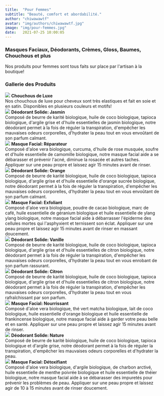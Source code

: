 ```yaml
---
title:  "Pour Femmes"
subtitle: "Beauté, comfort et abordabilité."
author: "chiwawawtf"
avatar: "img/authors/chiwawawtf.jpg"
image: "img/pour-femmes.jpg"
date:   2021-07-25 10:00:05
---
```


### Masques Faciaux, Déodorants, Crèmes, Gloss, Baumes, Chouchous et plus
Nos produits pour femmes sont tous faits sur place par l'artisan à la boutique!

### Gallerie des Produits
<img class="post-image" src="/img/products/scrunchies/silk-scrunchies.png">
<strong>Chouchous de Luxe</strong><br />
Nos chouchous de luxe pour cheveux sont très elastiques et fait en soie et en satin. Disponibles en plusieurs couleurs et motifs!
<div class="post-image-clear"></div>

<img class="post-image" src="/img/products/deodorants/jasmin.png">
<strong>Déodorant Solide: Jasmin</strong><br />
Composé de beurre de karité biologique, huile de coco biologique, tapioca biologique, d'argile grise et d'huile essentielles de jasmin biologique, notre déodorant permet à la fois de réguler la transpiration, d'empêcher les mauvaises odeurs corporelles, d'hydrater la peau tout en vous envoûtant de son parfum calmant.
<div class="post-image-clear"></div>

<img class="post-image" src="/img/products/masks/reparateur.png">
<strong>Masque Facial: Réparateur</strong><br />
Composé d'aloe vera biologique, curcuma, d'huile de rose musquée, soufre et d'huile essentielle de camomille biologique, notre masque facial aide a se débarasser et prévenir l'acné, diminue la rosacée et autres taches. Appliquer sur une peau propre et laissez agir 15 minutes avant de rinser.
<div class="post-image-clear"></div>

<img class="post-image" src="/img/products/deodorants/orange.png">
<strong>Déodorant Solide: Orange</strong><br />
Composé de beurre de karité biologique, huile de coco biologique, tapioca biologique, d'argile grise et d'huile essentielle d'orange sucrée biologique, notre déodorant permet à la fois de réguler la transpiration, d'empêcher les mauvaises odeurs corporelles, d'hydrater la peau tout en vous envoûtant de son parfum calmant.
<div class="post-image-clear"></div>

<img class="post-image" src="/img/products/masks/exfoliant.png">
<strong>Masque Facial: Exfoliant</strong><br />
Composé d'aloe vera biologique, poudre de cacao biologique, marc de café, huile essentielle de géranium biologique et huile essentielle de ylang ylang biologique, notre masque facial aide à débarrasser l'épiderme des cellules mortes qui l'asphyxient et ternissent son éclat. Appliquer sur une peau propre et laissez agir 15 minutes avant de rinser en massant doucement.
<div class="post-image-clear"></div>

<img class="post-image" src="/img/products/deodorants/vanille.png">
<strong>Déodorant Solide: Vanille</strong><br />
Composé de beurre de karité biologique, huile de coco biologique, tapioca biologique, d'argile grise et d'huile essentielles de citron biologique, notre déodorant permet à la fois de réguler la transpiration, d'empêcher les mauvaises odeurs corporelles, d'hydrater la peau tout en vous enrobant de son parfum rassurant.
<div class="post-image-clear"></div>

<img class="post-image" src="/img/products/deodorants/citron.png">
<strong>Déodorant Solide: Citron</strong><br />
Composé de beurre de karité biologique, huile de coco biologique, tapioca biologique, d'argile grise et d'huile essentielles de citron biologique, notre déodorant permet à la fois de réguler la transpiration, d'empêcher les mauvaises odeurs corporelles, d'hydrater la peau tout en vous rafraîchissant par son parfum.
<div class="post-image-clear"></div>

<img class="post-image" src="/img/products/masks/nourrissant.png">
<strong>Masque Facial: Nourrissant</strong><br />
Composé d'aloe vera biologique, thé vert matcha biologique, lait de coco biologique, huile essentielle d'orange biologique et huile essentielle de frankincense biologique, notre masque facial aide à garder votre peau belle et en santé. Appliquer sur une peau propre et laissez agir 15 minutes avant de rinser.
<div class="post-image-clear"></div>

<img class="post-image" src="/img/products/deodorants/naturel.png">
<strong>Déodorant Solide: Nature</strong><br />
Composé de beurre de karité biologique, huile de coco biologique, tapioca biologique et d'argile grise, notre déodorant permet à la fois de réguler la transpiration, d'empêcher les mauvaises odeurs corporelles et d'hydrater la peau.
<div class="post-image-clear"></div>

<img class="post-image" src="/img/products/masks/detoxifiant.png">
<strong>Masque Facial: Détoxifiant</strong><br />
Composé d'aloe vera biologique, d'argile biologique, de charbon arctivé, huile essentielle de menthe poivrée biologique et huile essentielle de théier biologique, notre masque facial aide à se débarasser des impuretés pour prévenir les problèmes de peau. Appliquer sur une peau propre et laissez agir de 10 à 15 minutes avant de rinser doucement.
<div class="post-image-clear"></div>